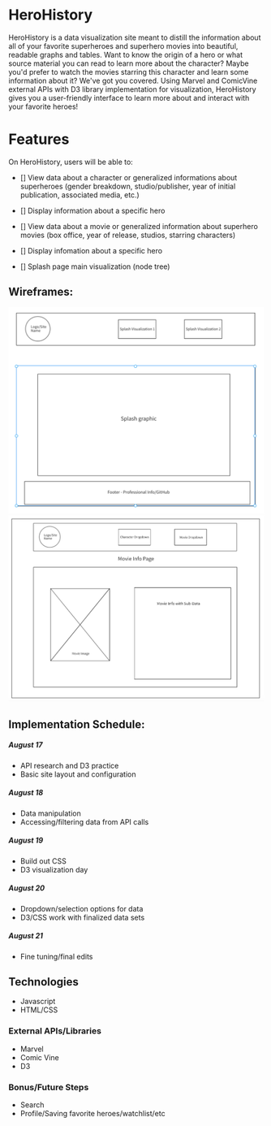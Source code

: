 # HeroHistory

HeroHistory is a data visualization site meant to distill the information about all of your favorite superheroes and superhero movies into beautiful, readable graphs and tables. Want to know the origin of a hero or what source material you can read to learn more about the character? Maybe you'd prefer to watch the movies starring this character and learn some information about it? We've got you covered. Using Marvel and ComicVine external APIs with D3 library implementation for visualization, HeroHistory gives you a user-friendly interface to learn more about and interact with your favorite heroes!

# Features

On HeroHistory, users will be able to:

- [] View data about a character or generalized informations about superheroes (gender breakdown, studio/publisher, year of initial publication, associated media, etc.)

- [] Display information about a specific hero

- [] View data about a movie or generalized information about superhero movies (box office, year of release, studios, starring characters)

- [] Display infomation about a specific hero

- [] Splash page main visualization (node tree) 

## Wireframes:

![Splash Page](https://github.com/cschreger/HeroHistory/blob/master/images/splash_page.png)
![Movie/Character Page](https://github.com/cschreger/HeroHistory/blob/master/images/movie_page.png)

## Implementation Schedule:

##### August 17
* API research and D3 practice
* Basic site layout and configuration

##### August 18
* Data manipulation
* Accessing/filtering data from API calls

##### August 19
* Build out CSS
* D3 visualization day

##### August 20 
* Dropdown/selection options for data
* D3/CSS work with finalized data sets

##### August 21
* Fine tuning/final edits


## Technologies

* Javascript
* HTML/CSS

### External APIs/Libraries

* Marvel
* Comic Vine
* D3

### Bonus/Future Steps

* Search
* Profile/Saving favorite heroes/watchlist/etc
